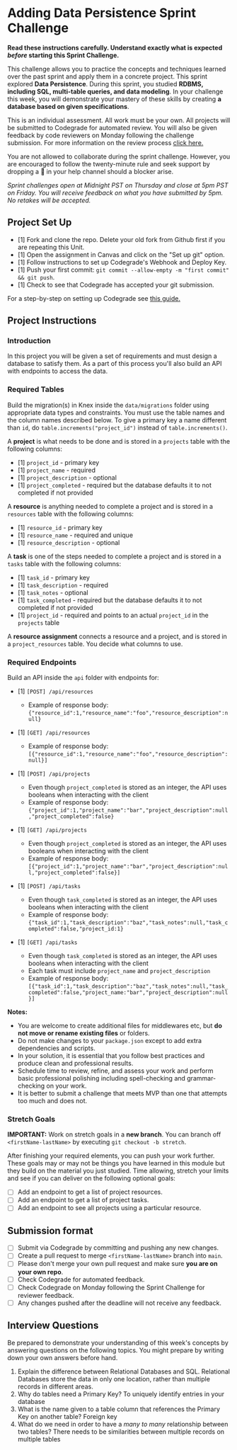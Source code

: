 # Adding Data Persistence Sprint Challenge

**Read these instructions carefully. Understand exactly what is expected _before_ starting this Sprint Challenge.**

This challenge allows you to practice the concepts and techniques learned over the past sprint and apply them in a concrete project. This sprint explored **Data Persistence**. During this sprint, you studied **RDBMS, including SQL, multi-table queries, and data modeling**. In your challenge this week, you will demonstrate your mastery of these skills by creating **a database based on given specifications**.

This is an individual assessment. All work must be your own. All projects will be submitted to Codegrade for automated review. You will also be given feedback by code reviewers on Monday following the challenge submission. For more information on the review process [click here.](https://www.notion.so/lambdaschool/How-to-View-Feedback-in-CodeGrade-c5147cee220c4044a25de28bcb6bb54a)

You are not allowed to collaborate during the sprint challenge. However, you are encouraged to follow the twenty-minute rule and seek support by dropping a :wave: in your help channel should a blocker arise.

_Sprint challenges open at Midnight PST on Thursday and close at 5pm PST on Friday. You will receive feedback on what you have submitted by 5pm. No retakes will be accepted._

## Project Set Up

- [1] Fork and clone the repo. Delete your old fork from Github first if you are repeating this Unit.
- [1] Open the assignment in Canvas and click on the "Set up git" option.
- [1] Follow instructions to set up Codegrade's Webhook and Deploy Key.
- [1] Push your first commit: `git commit --allow-empty -m "first commit" && git push`.
- [1] Check to see that Codegrade has accepted your git submission.

For a step-by-step on setting up Codegrade see [this guide.](https://www.notion.so/lambdaschool/Submitting-an-assignment-via-Code-Grade-A-Step-by-Step-Walkthrough-07bd65f5f8364e709ecb5064735ce374)

## Project Instructions

### Introduction

In this project you will be given a set of requirements and must design a database to satisfy them. As a part of this process you'll also build an API with endpoints to access the data.

### Required Tables

Build the migration(s) in Knex inside the `data/migrations` folder using appropriate data types and constraints. You must use the table names and the column names described below. To give a primary key a name different than `id`, do `table.increments("project_id")` instead of `table.increments()`.

A **project** is what needs to be done and is stored in a `projects` table with the following columns:

- [1] `project_id` - primary key
- [1] `project_name` - required
- [1] `project_description` - optional
- [1] `project_completed` - required but the database defaults it to not completed if not provided

A **resource** is anything needed to complete a project and is stored in a `resources` table with the following columns:

- [1] `resource_id` - primary key
- [1] `resource_name` - required and unique
- [1] `resource_description` - optional

A **task** is one of the steps needed to complete a project and is stored in a `tasks` table with the following columns:

- [1] `task_id` - primary key
- [1] `task_description` - required
- [1] `task_notes` - optional
- [1] `task_completed` - required but the database defaults it to not completed if not provided
- [1] `project_id` - required and points to an actual `project_id` in the `projects` table

A **resource assignment** connects a resource and a project, and is stored in a `project_resources` table. You decide what columns to use.

### Required Endpoints

Build an API inside the `api` folder with endpoints for:

- [1] `[POST] /api/resources`
  - Example of response body: `{"resource_id":1,"resource_name":"foo","resource_description":null}`

- [1] `[GET] /api/resources`
  - Example of response body: `[{"resource_id":1,"resource_name":"foo","resource_description":null}]`

- [1] `[POST] /api/projects`
  - Even though `project_completed` is stored as an integer, the API uses booleans when interacting with the client
  - Example of response body: `{"project_id":1,"project_name":"bar","project_description":null,"project_completed":false}`

- [1] `[GET] /api/projects`
  - Even though `project_completed` is stored as an integer, the API uses booleans when interacting with the client
  - Example of response body: `[{"project_id":1,"project_name":"bar","project_description":null,"project_completed":false}]`

- [1] `[POST] /api/tasks`
  - Even though `task_completed` is stored as an integer, the API uses booleans when interacting with the client
  - Example of response body: `{"task_id":1,"task_description":"baz","task_notes":null,"task_completed":false,"project_id:1}`

- [1] `[GET] /api/tasks`
  - Even though `task_completed` is stored as an integer, the API uses booleans when interacting with the client
  - Each task must include `project_name` and `project_description`
  - Example of response body: `[{"task_id":1,"task_description":"baz","task_notes":null,"task_completed":false,"project_name:"bar","project_description":null}]`

**Notes:**

- You are welcome to create additional files for middlewares etc, but **do not move or rename existing files** or folders.
- Do not make changes to your `package.json` except to add extra dependencies and scripts.
- In your solution, it is essential that you follow best practices and produce clean and professional results.
- Schedule time to review, refine, and assess your work and perform basic professional polishing including spell-checking and grammar-checking on your work.
- It is better to submit a challenge that meets MVP than one that attempts too much and does not.

### Stretch Goals

**IMPORTANT:** Work on stretch goals in a **new branch**. You can branch off `<firstName-lastName>` by executing `git checkout -b stretch`.

After finishing your required elements, you can push your work further. These goals may or may not be things you have learned in this module but they build on the material you just studied. Time allowing, stretch your limits and see if you can deliver on the following optional goals:

- [ ] Add an endpoint to get a list of project resources.
- [ ] Add an endpoint to get a list of project tasks.
- [ ] Add an endpoint to see all projects using a particular resource.

## Submission format

- [ ] Submit via Codegrade by committing and pushing any new changes.
- [ ] Create a pull request to merge `<firstName-lastName>` branch into `main`.
- [ ] Please don't merge your own pull request and make sure **you are on your own repo**.
- [ ] Check Codegrade for automated feedback.
- [ ] Check Codegrade on Monday following the Sprint Challenge for reviewer feedback.
- [ ] Any changes pushed after the deadline will not receive any feedback.

## Interview Questions

Be prepared to demonstrate your understanding of this week's concepts by answering questions on the following topics. You might prepare by writing down your own answers before hand.

1. Explain the difference between Relational Databases and SQL.
    Relational Databases store the data in only one location, rather than multiple records in different areas. 
2. Why do tables need a Primary Key?
    To uniquely identify entries in your database
3. What is the name given to a table column that references the Primary Key on another table?
    Foreign key 
4. What do we need in order to have a _many to many_ relationship between two tables?
    There needs to be similarities between multiple records on multiple tables 
